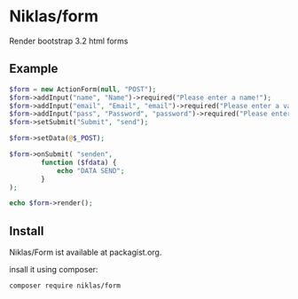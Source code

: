 # Niklas/form
Render bootstrap 3.2 html forms

## Example

```php
$form = new ActionForm(null, "POST");
$form->addInput("name", "Name")->required("Please enter a name!");
$form->addInput("email", "Email", "email")->required("Please enter a valid email!");
$form->addInput("pass", "Password", "password")->required("Please enter a password!");
$form->setSubmit("Submit", "send");

$form->setData(@$_POST);

$form->onSubmit( "senden",
        function ($fdata) {
            echo "DATA SEND";
        }
);

echo $form->render();
```

## Install

Niklas/Form ist available at packagist.org.

insall it using composer: 

```
composer require niklas/form
```
